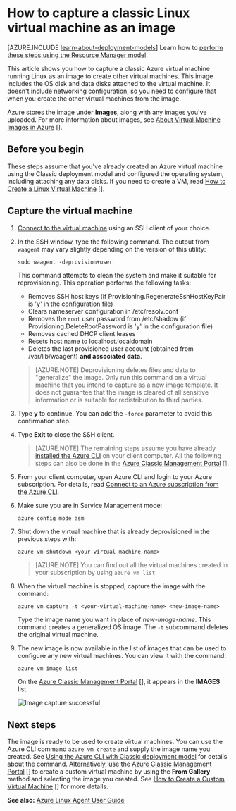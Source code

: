 <properties
	pageTitle="Capture an image of a Linux VM | Azure"
	description="Learn how to capture an image of a Linux-based Azure virtual machine (VM) created with the classic deployment model."
	services="virtual-machines-linux"
	documentationCenter=""
	authors="iainfoulds"
	manager="timlt"
	editor="tysonn"
	tags="azure-service-management"/>

<tags
	ms.service="virtual-machines-linux"
	ms.workload="infrastructure-services"
	ms.tgt_pltfrm="vm-linux"
	ms.devlang="na"
	ms.topic="article"
	ms.date="08/31/2016"
	wacn.date=""
	ms.author="iainfou"/>


# How to capture a classic Linux virtual machine as an image

[AZURE.INCLUDE [learn-about-deployment-models](../../includes/learn-about-deployment-models-classic-include.md)] Learn how to [perform these steps using the Resource Manager model](/documentation/articles/virtual-machines-linux-capture-image/).

This article shows you how to capture a classic Azure virtual machine running Linux as an image to create other virtual machines. This image includes the OS disk and data disks attached to the virtual machine. It doesn't include networking configuration, so you need to configure that when you create the other virtual machines from the image.

Azure stores the image under **Images**, along with any images you've uploaded. For more information about images, see [About Virtual Machine Images in Azure] [].

## Before you begin

These steps assume that you've already created an Azure virtual machine using the Classic deployment model and configured the operating system, including attaching any data disks. If you need to create a VM, read [How to Create a Linux Virtual Machine] [].


## Capture the virtual machine

1. [Connect to the virtual machine](/documentation/articles/virtual-machines-linux-mac-create-ssh-keys/) using an SSH client of your choice.

2. In the SSH window, type the following command. The output from `waagent` may vary slightly depending on the version of this utility:

	`sudo waagent -deprovision+user`

	This command attempts to clean the system and make it suitable for reprovisioning. This operation performs the following tasks:

	- Removes SSH host keys (if Provisioning.RegenerateSshHostKeyPair is 'y' in the configuration file)
	- Clears nameserver configuration in /etc/resolv.conf
	- Removes the `root` user password from /etc/shadow (if Provisioning.DeleteRootPassword is 'y' in the configuration file)
	- Removes cached DHCP client leases
	- Resets host name to localhost.localdomain
	- Deletes the last provisioned user account (obtained from /var/lib/waagent) **and associated data**.

	>[AZURE.NOTE] Deprovisioning deletes files and data to "generalize" the image. Only run this command on a virtual machine that you intend to capture as a new image template. It does not guarantee that the image is cleared of all sensitive information or is suitable for redistribution to third parties.


3. Type **y** to continue. You can add the `-force` parameter to avoid this confirmation step.

4. Type **Exit** to close the SSH client.

	>[AZURE.NOTE] The remaining steps assume you have already [installed the Azure CLI](/documentation/articles/xplat-cli-install/) on your client computer. All the following steps can also be done in the [Azure Classic Management Portal] [].

5. From your client computer, open Azure CLI and login to your Azure subscription. For details, read [Connect to an Azure subscription from the Azure CLI](/documentation/articles/xplat-cli-connect/).

6. Make sure you are in Service Management mode:

	`azure config mode asm`

7. Shut down the virtual machine that is already deprovisioned in the previous steps with:

	`azure vm shutdown <your-virtual-machine-name>`

	>[AZURE.NOTE] You can find out all the virtual machines created in your subscription by using `azure vm list`

8. When the virtual machine is stopped, capture the image with the command:

	`azure vm capture -t <your-virtual-machine-name> <new-image-name>`

	Type the image name you want in place of _new-image-name_. This command creates a generalized OS image. The `-t` subcommand deletes the original virtual machine.

9.	The new image is now available in the list of images that can be used to configure any new virtual machines. You can view it with the command:

	`azure vm image list`

	On the [Azure Classic Management Portal] [], it appears in the **IMAGES** list.

	![Image capture successful](./media/virtual-machines-linux-classic-capture-image/VMCapturedImageAvailable.png)


## Next steps
The image is ready to be used to create virtual machines. You can use the Azure CLI command `azure vm create` and supply the image name you created. See [Using the Azure CLI with Classic deployment model](/documentation/articles/virtual-machines-command-line-tools/) for details about the command. Alternatively, use the [Azure Classic Management Portal] [] to create a custom virtual machine by using the **From Gallery** method and selecting the image you created. See [How to Create a Custom Virtual Machine] [] for more details.

**See also:** [Azure Linux Agent User Guide](/documentation/articles/virtual-machines-linux-agent-user-guide/)

[Azure Classic Management Portal]: http://manage.windowsazure.cn
[About Virtual Machine Images in Azure]: /documentation/articles/virtual-machines-linux-classic-about-images/
[How to Create a Custom Virtual Machine]: /documentation/articles/virtual-machines-linux-classic-create-custom/
[How to Attach a Data Disk to a Virtual Machine]: /documentation/articles/virtual-machines-windows-classic-attach-disk/
[How to Create a Linux Virtual Machine]: /documentation/articles/virtual-machines-linux-classic-create-custom/
